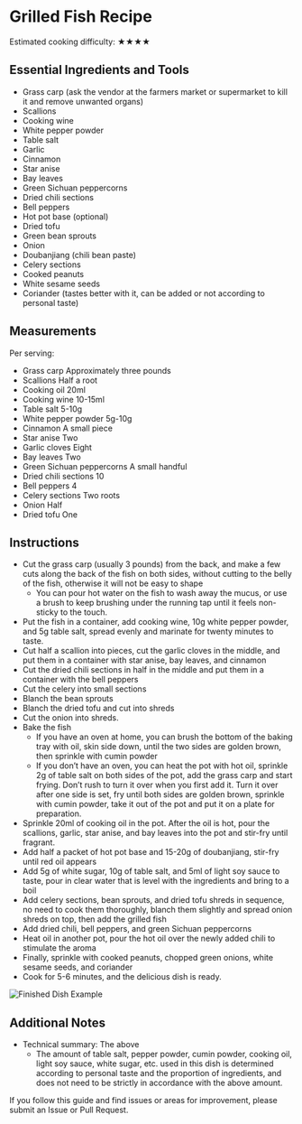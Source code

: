 # Grilled Fish Recipe

Estimated cooking difficulty: ★★★★

## Essential Ingredients and Tools

- Grass carp (ask the vendor at the farmers market or supermarket to kill it and remove unwanted organs)
- Scallions
- Cooking wine
- White pepper powder
- Table salt
- Garlic
- Cinnamon
- Star anise
- Bay leaves
- Green Sichuan peppercorns
- Dried chili sections
- Bell peppers
- Hot pot base (optional)
- Dried tofu
- Green bean sprouts
- Onion
- Doubanjiang (chili bean paste)
- Celery sections
- Cooked peanuts
- White sesame seeds
- Coriander (tastes better with it, can be added or not according to personal taste)

## Measurements

Per serving:

- Grass carp Approximately three pounds
- Scallions Half a root
- Cooking oil 20ml
- Cooking wine 10-15ml
- Table salt 5-10g
- White pepper powder 5g-10g
- Cinnamon A small piece
- Star anise Two
- Garlic cloves Eight
- Bay leaves Two
- Green Sichuan peppercorns A small handful
- Dried chili sections 10
- Bell peppers 4
- Celery sections Two roots
- Onion Half
- Dried tofu One
## Instructions

- Cut the grass carp (usually 3 pounds) from the back, and make a few cuts along the back of the fish on both sides, without cutting to the belly of the fish, otherwise it will not be easy to shape
  - You can pour hot water on the fish to wash away the mucus, or use a brush to keep brushing under the running tap until it feels non-sticky to the touch.
- Put the fish in a container, add cooking wine, 10g white pepper powder, and 5g table salt, spread evenly and marinate for twenty minutes to taste.
- Cut half a scallion into pieces, cut the garlic cloves in the middle, and put them in a container with star anise, bay leaves, and cinnamon
- Cut the dried chili sections in half in the middle and put them in a container with the bell peppers
- Cut the celery into small sections
- Blanch the bean sprouts
- Blanch the dried tofu and cut into shreds
- Cut the onion into shreds.
- Bake the fish
  - If you have an oven at home, you can brush the bottom of the baking tray with oil, skin side down, until the two sides are golden brown, then sprinkle with cumin powder
  - If you don’t have an oven, you can heat the pot with hot oil, sprinkle 2g of table salt on both sides of the pot, add the grass carp and start frying. Don’t rush to turn it over when you first add it. Turn it over after one side is set, fry until both sides are golden brown, sprinkle with cumin powder, take it out of the pot and put it on a plate for preparation.
- Sprinkle 20ml of cooking oil in the pot. After the oil is hot, pour the scallions, garlic, star anise, and bay leaves into the pot and stir-fry until fragrant.
- Add half a packet of hot pot base and 15-20g of doubanjiang, stir-fry until red oil appears
- Add 5g of white sugar, 10g of table salt, and 5ml of light soy sauce to taste, pour in clear water that is level with the ingredients and bring to a boil
- Add celery sections, bean sprouts, and dried tofu shreds in sequence, no need to cook them thoroughly, blanch them slightly and spread onion shreds on top, then add the grilled fish
- Add dried chili, bell peppers, and green Sichuan peppercorns
- Heat oil in another pot, pour the hot oil over the newly added chili to stimulate the aroma
- Finally, sprinkle with cooked peanuts, chopped green onions, white sesame seeds, and coriander
- Cook for 5-6 minutes, and the delicious dish is ready.

![Finished Dish Example](./烤鱼.jpg)

## Additional Notes

- Technical summary: The above
  - The amount of table salt, pepper powder, cumin powder, cooking oil, light soy sauce, white sugar, etc. used in this dish is determined according to personal taste and the proportion of ingredients, and does not need to be strictly in accordance with the above amount.

If you follow this guide and find issues or areas for improvement, please submit an Issue or Pull Request.
